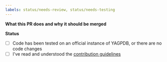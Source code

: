 ```yaml
---
labels: status/needs-review, status/needs-testing
---
```


**What this PR does and why it should be merged**

**Status**

* [ ] Code has been tested on an official instance of YAGPDB, or there are no code changes
* [ ] I've read and understood the [contribution guidelines](../CONTRIBUTING.md)
